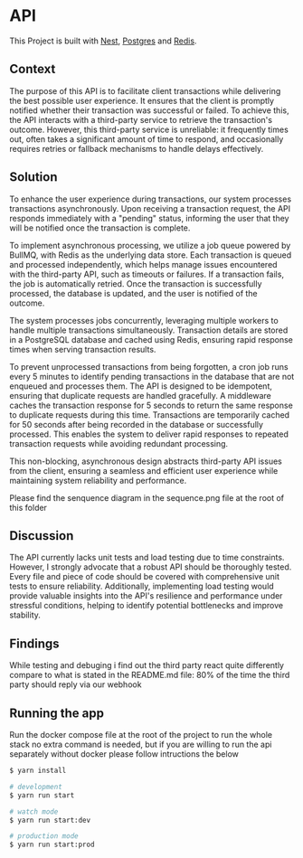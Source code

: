# API
This Project is built with [Nest](https://github.com/nestjs/nest), [Postgres](https://www.postgresql.org/) and [Redis](https://redis.io/).

## Context
The purpose of this API is to facilitate client transactions while delivering the best possible user experience. It ensures that the client is promptly notified whether their transaction was successful or failed. To achieve this, the API interacts with a third-party service to retrieve the transaction's outcome. However, this third-party service is unreliable: it frequently times out, often takes a significant amount of time to respond, and occasionally requires retries or fallback mechanisms to handle delays effectively.

## Solution 
To enhance the user experience during transactions, our system processes transactions asynchronously. Upon receiving a transaction request, the API responds immediately with a "pending" status, informing the user that they will be notified once the transaction is complete.

To implement asynchronous processing, we utilize a job queue powered by BullMQ, with Redis as the underlying data store. Each transaction is queued and processed independently, which helps manage issues encountered with the third-party API, such as timeouts or failures. If a transaction fails, the job is automatically retried. Once the transaction is successfully processed, the database is updated, and the user is notified of the outcome.

The system processes jobs concurrently, leveraging multiple workers to handle multiple transactions simultaneously. Transaction details are stored in a PostgreSQL database and cached using Redis, ensuring rapid response times when serving transaction results.

To prevent unprocessed transactions from being forgotten, a cron job runs every 5 minutes to identify pending transactions in the database that are not enqueued and processes them. The API is designed to be idempotent, ensuring that duplicate requests are handled gracefully. A middleware caches the transaction response for 5 seconds to return the same response to duplicate requests during this time. Transactions are temporarily cached for 50 seconds after being recorded in the database or successfully processed. This enables the system to deliver rapid responses to repeated transaction requests while avoiding redundant processing.

This non-blocking, asynchronous design abstracts third-party API issues from the client, ensuring a seamless and efficient user experience while maintaining system reliability and performance.

Please find the senquence diagram in the sequence.png file at the root of this folder

## Discussion
The API currently lacks unit tests and load testing due to time constraints. However, I strongly advocate that a robust API should be thoroughly tested. Every file and piece of code should be covered with comprehensive unit tests to ensure reliability. Additionally, implementing load testing would provide valuable insights into the API's resilience and performance under stressful conditions, helping to identify potential bottlenecks and improve stability.

## Findings

While testing and debuging i find out the third party react quite differently compare to what is stated in the README.md file:
80% of the time the third party should reply via our webhook  


## Running the app

Run the docker compose file at the root of the project to run the whole stack no extra command is needed,
but if you are willing to run the api separately without docker please follow intructions the below

```bash
$ yarn install
```

```bash
# development
$ yarn run start

# watch mode
$ yarn run start:dev

# production mode
$ yarn run start:prod
```
